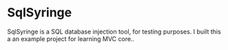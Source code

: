# SqlSyringe
SqlSyringe is a SQL database injection tool, for testing purposes. I built this a an example project for learning MVC core..
